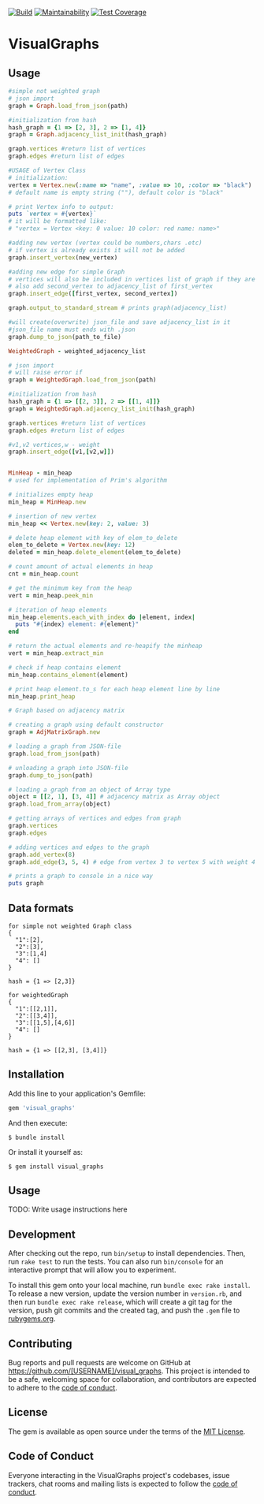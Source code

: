 [![Build](https://github.com/mmcs-ruby/visual_graphs/actions/workflows/main.yml/badge.svg)](https://github.com/mmcs-ruby/josephjoguts/visual_graphs/workflows/main.yml)
[![Maintainability](https://api.codeclimate.com/v1/badges/48549da79ca45b3cc525/maintainability)](https://codeclimate.com/github/mmcs-ruby/visual_graphs/maintainability)
[![Test Coverage](https://api.codeclimate.com/v1/badges/48549da79ca45b3cc525/test_coverage)](https://codeclimate.com/github/mmcs-ruby/visual_graphs/test_coverage)

# VisualGraphs

## Usage

```ruby
#simple not weighted graph
# json import
graph = Graph.load_from_json(path)

#initialization from hash
hash_graph = {1 => [2, 3], 2 => [1, 4]}
graph = Graph.adjacency_list_init(hash_graph)

graph.vertices #return list of vertices
graph.edges #return list of edges
```
```ruby
#USAGE of Vertex Class
# initialization:
vertex = Vertex.new(:name => "name", :value => 10, :color => "black")
# default name is empty string (""), default color is "black"
```
```ruby
# print Vertex info to output:
puts `vertex = #{vertex}`
# it will be formatted like:
# "vertex = Vertex <key: 0 value: 10 color: red name: name>"

```
```ruby
#adding new vertex (vertex could be numbers,chars .etc)
# if vertex is already exists it will not be added
graph.insert_vertex(new_vertex)
```
```ruby
#adding new edge for simple Graph
# vertices will also be included in vertices list of graph if they are not there
# also add second_vertex to adjacency_list of first_vertex 
graph.insert_edge([first_vertex, second_vertex])
```
```ruby
graph.output_to_standard_stream # prints graph(adjacency_list)
```
```ruby
#will create(overwrite) json_file and save adjacency_list in it
#json_file name must ends with .json 
graph.dump_to_json(path_to_file)
```

```ruby
WeightedGraph - weighted_adjacency_list

# json import
# will raise error if 
graph = WeightedGraph.load_from_json(path)

#initialization from hash
hash_graph = {1 => [[2, 3]], 2 => [[1, 4]]}
graph = WeightedGraph.adjacency_list_init(hash_graph)

graph.vertices #return list of vertices
graph.edges #return list of edges

#v1,v2 vertices,w - weight
graph.insert_edge([v1,[v2,w]])
```

```ruby

MinHeap - min_heap
# used for implementation of Prim's algorithm

# initializes empty heap
min_heap = MinHeap.new

# insertion of new vertex
min_heap << Vertex.new(key: 2, value: 3)

# delete heap element with key of elem_to_delete
elem_to_delete = Vertex.new(key: 12)
deleted = min_heap.delete_element(elem_to_delete)

# count amount of actual elements in heap
cnt = min_heap.count

# get the minimum key from the heap
vert = min_heap.peek_min

# iteration of heap elements
min_heap.elements.each_with_index do |element, index|
  puts "#{index} element: #{element}"
end

# return the actual elements and re-heapify the minheap
vert = min_heap.extract_min

# check if heap contains element
min_heap.contains_element(element)

# print heap element.to_s for each heap element line by line
min_heap.print_heap

# Graph based on adjacency matrix

# creating a graph using default constructor
graph = AdjMatrixGraph.new

# loading a graph from JSON-file
graph.load_from_json(path)

# unloading a graph into JSON-file
graph.dump_to_json(path)

# loading a graph from an object of Array type
object = [[2, 1], [3, 4]] # adjacency matrix as Array object
graph.load_from_array(object)

# getting arrays of vertices and edges from graph
graph.vertices
graph.edges

# adding vertices and edges to the graph
graph.add_vertex(8)
graph.add_edge(3, 5, 4) # edge from vertex 3 to vertex 5 with weight 4

# prints a graph to console in a nice way
puts graph
```

## Data formats

```
for simple not weighted Graph class
{
  "1":[2],
  "2":[3],
  "3":[1,4]
  "4": []
}

hash = {1 => [2,3]}

for weightedGraph 
{
  "1":[[2,1]],
  "2":[[3,4]],
  "3":[[1,5],[4,6]]
  "4": []
}

hash = {1 => [[2,3], [3,4]]}

```


## Installation

Add this line to your application's Gemfile:

```ruby
gem 'visual_graphs'
```

And then execute:

    $ bundle install

Or install it yourself as:

    $ gem install visual_graphs

## Usage

TODO: Write usage instructions here

## Development

After checking out the repo, run `bin/setup` to install dependencies. Then, run `rake test` to run the tests. You can also run `bin/console` for an interactive prompt that will allow you to experiment.

To install this gem onto your local machine, run `bundle exec rake install`. To release a new version, update the version number in `version.rb`, and then run `bundle exec rake release`, which will create a git tag for the version, push git commits and the created tag, and push the `.gem` file to [rubygems.org](https://rubygems.org).

## Contributing

Bug reports and pull requests are welcome on GitHub at https://github.com/[USERNAME]/visual_graphs. This project is intended to be a safe, welcoming space for collaboration, and contributors are expected to adhere to the [code of conduct](https://github.com/[USERNAME]/visual_graphs/blob/master/CODE_OF_CONDUCT.md).

## License

The gem is available as open source under the terms of the [MIT License](https://opensource.org/licenses/MIT).

## Code of Conduct

Everyone interacting in the VisualGraphs project's codebases, issue trackers, chat rooms and mailing lists is expected to follow the [code of conduct](https://github.com/[USERNAME]/visual_graphs/blob/master/CODE_OF_CONDUCT.md).
